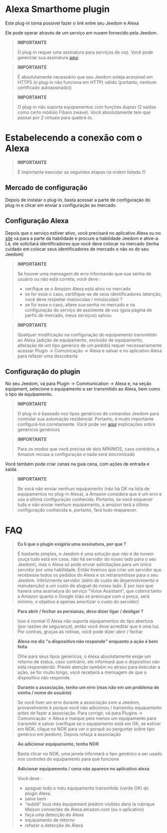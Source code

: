 # Alexa Smarthome plugin

Este plug-in torna possível fazer o link entre seu Jeedom e Alexa

Ele pode operar através de um serviço em nuvem fornecido pela Jeedom.

> **IMPORTANTE**
>
> O plug-in requer uma assinatura para serviços de voz. Você pode gerenciar sua assinatura [aqui](https://www.jeedom.com/market/index.php?v=d&p=profils#services)

> **IMPORTANTE**
>
> É absolutamente necessário que seu Jeedom esteja acessível em HTTPS (o plug-in não funciona em HTTP) válido (portanto, nenhum certificado autoassinado))

> **IMPORTANTE**
>
> O plug-in não suporta equipamentos com funções duplas (2 saídas como certo módulo Fibaro zwave). Você absolutamente tem que passar por 2 virtuais para quebrá-lo.

# Estabelecendo a conexão com o Alexa

> **IMPORTANTE**
>
> É importante executar as seguintes etapas na ordem listada !!!

## Mercado de configuração

Depois de instalar o plug-in, basta acessar a parte de configuração do plug-in e clicar em enviar a configuração ao mercado.

## Configuração Alexa

Depois que o serviço estiver ativo, você precisará no aplicativo Alexa ou no [site](https://alexa.amazon.fr/spa/index.html) vá para a parte da habilidade e procure a habilidade Jeedom e ative-a. Lá, ele solicitará identificadores que você deve colocar no mercado (tenha cuidado em colocar seus identificadores de mercado e não os do seu Jeedom)

> **IMPORTANTE**
>
> Se houver uma mensagem de erro informando que sua senha de usuário ou não está correta, você deve :
> - verifique se o Amazon Alexa está ativo no mercado
> - se for esse o caso, certifique-se de seus identificadores (atenção, você deve respeitar maiúsculas / minúsculas) ?
> - se for esse o caso, altere sua senha no mercado e na configuração do serviço de assistente de voz (guia página de perfis de mercado, meus serviços) salvou

> **IMPORTANTE**
>
>Qualquer modificação na configuração do equipamento transmitido ao Alexa (adição de equipamento, exclusão de equipamento, alteração de um tipo genérico de um pedido) requer necessariamente acessar Plugin -> Comunicação -> Alexa e salvar e no aplicativo Alexa para refazer uma descoberta

## Configuração do plugin

No seu Jeedom, vá para Plugin -> Communication -> Alexa e, na seção equipment, selecione o equipamento a ser transmitido ao Alexa, bem como o tipo de equipamento.

> **IMPORTANTE**
>
> O plug-in é baseado nos tipos genéricos de comandos Jeedom para controlar sua automação residencial. Portanto, é muito importante configurá-los corretamente. Você pode ver [aqui](https://jeedom.github.io/plugin-mobile/pt_PT/#tocAnchor-1-6) explicações sobre genéricos genéricos

> **IMPORTANTE**
>
> Para os modos que você precisa de dois MÍNIMOS, caso contrário, a Amazon recusa a configuração e nada será sincronizado

Você também pode criar cenas na guia cena, com ações de entrada e saída.

> **IMPORTANTE**
>
> Se você não enviar nenhum equipamento (não há OK na lista de equipamentos no plug-in Alexa), a Amazon considera que é um erro e usa a última configuração conhecida. Portanto, se você esquecer tudo e não enviar nenhum equipamento, a amazon terá a última configuração conhecida e, portanto, fará tudo reaparecer.

# FAQ

>**Eu li que o plugin exigiria uma assinatura, por que ?**
>
> É bastante simples, o Jeedom é uma solução que não é da nuvem (ouça tudo está em casa, não há servidor do nosso lado para o seu Jeedom), mas o Alexa só pode enviar solicitações para um único servidor por uma habilidade. Então tivemos que criar um servidor que recebesse todos os pedidos do Alexa e os retransmitisse para o seu Jeedom. Infelizmente servidor (além do custo de desenvolvimento e manutenção) a um custo de aluguel do nosso lado. É por isso que haverá uma assinatura do serviço "Voice Assistant", que cobrirá tanto a Amazon quanto o Google (não se preocupe com o preço, será mínimo, o objetivo é apenas amortizar o custo do servidor)

>**Para abrir / fechar as persianas, devo dizer ligar / desligar ?**
>
> Isso é normal O Alexa não suporta equipamentos do tipo abertura (por razões de segurança), então você deve acreditar que é uma luz. Por contras, graças às rotinas, você pode dizer abrir / fechar

>**Alexa me diz "o dispositivo não responde" enquanto a ação é bem feita**
>
> Olhe para seus tipos genéricos, o Alexa absolutamente exige um retorno de status, caso contrário, ele informará que o dispositivo não está respondendo. Preste atenção também no atraso para executar a ação, se for muito longo, você receberá a mensagem de que o dispositivo não responde.

>**Durante a associação, tenho um erro (mas não em um problema de senha / nome de usuário)**
>
>Se você tiver um erro durante a associação com a Jeedom, provavelmente é porque você não adicionou / transmitiu equipamento antes de fazer a associação. Para corrigir, vá para Plugins -> Comunicação -> Alexa e marque pelo menos um equipamento para transmitir e salvar (verifique se o equipamento está em OK, se estiver em NOK, clique no NOK para ver o porquê ou perguntar sobre tipo genérico em jeedom). Depois refaça a associação

>**Ao adicionar equipamento, tenho NOK**
>
>Basta clicar no NOK, uma janela informará o tipo genérico a ser usado nos controles do equipamento para que funcione

>**Adicionar equipamento / cena não aparece no aplicativo alexa**
>
> Você deve :
> - apaguei todo o meu equipamento transmitido (verde OK) do plugin Alexa
> - salve bem
> - “oublié” tous mes équipement jeedom visibles dans la rubrique Maison connectée de Alexa.amazon.com (ou o aplicativo)
> - faça uma detecção do Alexa
> - equipamento de retorno
> - refazer a detecção do Alexa
